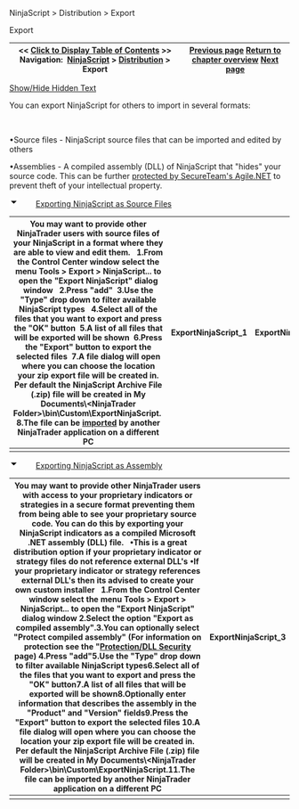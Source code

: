 ﻿


NinjaScript \> Distribution \> Export






















Export







| \<\< [Click to Display Table of Contents](export.md) \>\> **Navigation:**     [NinjaScript](ninjascript-1.md) \> [Distribution](distribution-1.md) \> Export | [Previous page](import-1.md) [Return to chapter overview](distribution-1.md) [Next page](remove-ninjascript-assembly-1.md) |
| --- | --- |




[Show/Hide Hidden Text](javascript:HMToggleExpandAll(!HMAnyToggleOpen()) "Click to open/close expanding sections")









You can export NinjaScript for others to import in several formats:   

 


•Source files \- NinjaScript source files that can be imported and edited by others 

•Assemblies \- A compiled assembly (DLL) of NinjaScript that "hides" your source code. This can be further [protected by SecureTeam's Agile.NET](protection_dll_security-1.md) to prevent theft of your intellectual property.

![tog_minus](tog_minus-1.gif)        [Exporting NinjaScript as Source Files](javascript:HMToggle('toggle','ExportingninjascriptAsSourceFiles','ExportingninjascriptAsSourceFiles_ICON'))




| You may want to provide other NinjaTrader users with source files of your NinjaScript in a format where they are able to view and edit them.   1\.From the Control Center window select the menu Tools \> Export \> NinjaScript... to open the "Export NinjaScript" dialog window   2\.Press "add"  3\.Use the "Type" drop down to filter available NinjaScript types   4\.Select all of the files that you want to export and press the "OK" button  5\.A list of all files that will be exported will be shown  6\.Press the "Export" button to export the selected files  7\.A file dialog will open where you can choose the location your zip export file will be created in. Per default the NinjaScript Archive File (.zip) file will be created in My Documents\\\<NinjaTrader Folder\>\\bin\\Custom\\ExportNinjaScript.  8\.The file can be [imported](import-1.md) by another NinjaTrader application on a different PC | ExportNinjaScript_1 | ExportNinjaScript_2 |
| --- | --- | --- |
|  | | |



![tog_minus](tog_minus-1.gif)        [Exporting NinjaScript as Assembly](javascript:HMToggle('toggle','ExportingninjascriptAsAssembly','ExportingninjascriptAsAssembly_ICON'))




| You may want to provide other NinjaTrader users with access to your proprietary indicators or strategies in a secure format preventing them from being able to see your proprietary source code. You can do this by exporting your NinjaScript indicators as a compiled Microsoft .NET assembly (DLL) file.    •This is a great distribution option if your proprietary indicator or strategy files do not reference external DLL's •If your proprietary indicator or strategy references external DLL's then its advised to create your own custom installer   1\.From the Control Center window select the menu Tools \> Export \> NinjaScript... to open the "Export NinjaScript" dialog window 2\.Select the option "Export as compiled assembly".3\.You can optionally select "Protect compiled assembly" (For information on protection see the "[Protection/DLL Security](protection_dll_security-1.md) page) 4\.Press "add"5\.Use the "Type" drop down to filter available NinjaScript types6\.Select all of the files that you want to export and press the "OK" button7\.A list of all files that will be exported will be shown8\.Optionally enter information that describes the assembly in the "Product" and "Version" fields9\.Press the "Export" button to export the selected files 10\.A file dialog will open where you can choose the location your zip export file will be created in. Per default the NinjaScript Archive File (.zip) file will be created in My Documents\\\<NinjaTrader Folder\>\\bin\\Custom\\ExportNinjaScript.11\.The file can be imported by another NinjaTrader application on a different PC | ExportNinjaScript_3 |
| --- | --- |
|  | |











